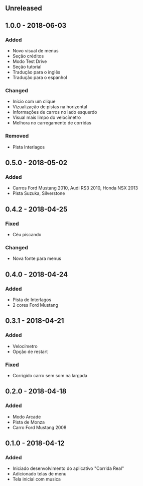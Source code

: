 ## Unreleased

## 1.0.0 - 2018-06-03
### Added
- Novo visual de menus
- Seção créditos
- Modo Test Drive
- Seção tutorial
- Tradução para o inglês
- Tradução para o espanhol

### Changed
- Início com um clique
- Vizualização de pistas na horizontal
- Informações de carros no lado esquerdo
- Visual mais limpo do velocímetro 
- Melhora no carregamento de corridas

### Removed
- Pista Interlagos

## 0.5.0 - 2018-05-02
### Added
- Carros Ford Mustang 2010, Audi RS3 2010, Honda NSX 2013
- Pista Suzuka, Silverstone

## 0.4.2 - 2018-04-25
### Fixed
- Céu piscando

### Changed
- Nova fonte para menus

## 0.4.0 - 2018-04-24
### Added
- Pista de Interlagos
- 2 cores Ford Mustang

## 0.3.1 - 2018-04-21
### Added
- Velocímetro
- Opção de restart

### Fixed
- Corrigido carro sem som na largada

## 0.2.0 - 2018-04-18
### Added
- Modo Arcade
- Pista de Monza
- Carro Ford Mustang 2008

## 0.1.0 - 2018-04-12
### Added
- Iniciado desenvolvimento do aplicativo "Corrida Real"
- Adicionado telas de menu
- Tela inicial com musica
